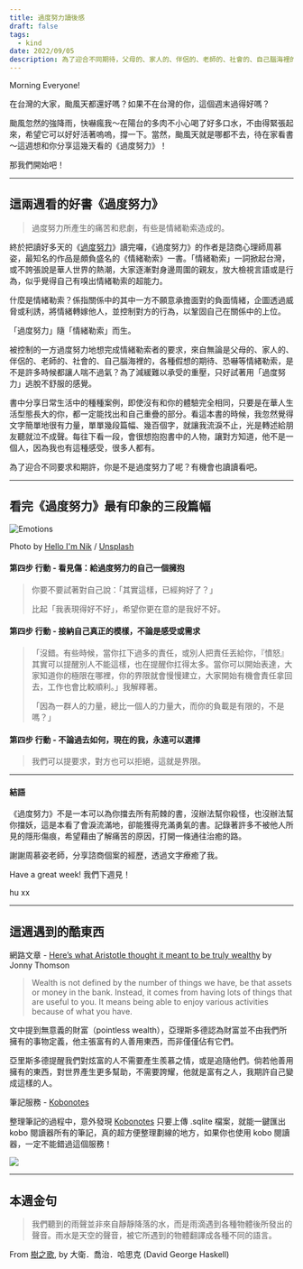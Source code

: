 ```yaml
---
title: 過度努力讀後感
draft: false
tags:
  - kind
date: 2022/09/05
description: 為了迎合不同期待，父母的、家人的、伴侶的、老師的、社會的、自己腦海裡的，各種假想的期待，你是不是過度努力了呢？《過度努力》書中分享日常生活中的種種案例，即使沒有和你的體驗完全相同，只要是在華人生活型態長大的你，都能找出和自己重疊的部分。
---
```

Morning Everyone!

在台灣的大家，颱風天都還好嗎？如果不在台灣的你，這個週末過得好嗎？

颱風忽然的強降雨，快嚇瘋我～在陽台的多肉不小心喝了好多口水，不由得緊張起來，希望它可以好好活著嗚嗚，撐一下。當然，颱風天就是哪都不去，待在家看書～這週想和你分享這幾天看的《過度努力》！

那我們開始吧！

---

## 這兩週看的好書《過度努力》

> 過度努力所產生的痛苦和悲劇，有些是情緒勒索造成的。

終於把讀好多天的《[過度努力](https://r10.to/hM1KPC)》讀完囉，《過度努力》的作者是諮商心理師周慕姿，最知名的作品是頗負盛名的《情緒勒索》一書。「情緒勒索」一詞掀起台灣，或不誇張說是華人世界的熱潮，大家逐漸對身邊周圍的親友，放大檢視言語或是行為，似乎覺得自己有嗅出情緒勒索的超能力。

什麼是情緒勒索？係指關係中的其中一方不願意承擔面對的負面情緒，企圖透過威脅或利誘，將情緒轉嫁他人，並控制對方的行為，以鞏固自己在關係中的上位。

「過度努力」隨「情緒勒索」而生。

被控制的一方過度努力地想完成情緒勒索者的要求，來自無論是父母的、家人的、伴侶的、老師的、社會的、自己腦海裡的，各種假想的期待、恐嚇等情緒勒索，是不是許多時候都讓人喘不過氣？為了減緩難以承受的重壓，只好試著用「過度努力」逃脫不舒服的感覺。

書中分享日常生活中的種種案例，即使沒有和你的體驗完全相同，只要是在華人生活型態長大的你，都一定能找出和自己重疊的部分。看這本書的時候，我忽然覺得文字簡單地很有力量，單單幾段篇幅、幾百個字，就讓我流淚不止，光是轉述給朋友聽就泣不成聲。每往下看一段，會很想抱抱書中的人物，讓對方知道，他不是一個人，因為我也有這種感受，很多人都有。

為了迎合不同要求和期許，你是不是過度努力了呢？有機會也讀讀看吧。

---

## 看完《過度努力》最有印象的三段篇幅

![Emotions](https://images.unsplash.com/photo-1619431843897-4676bff0c286?crop=entropy&cs=tinysrgb&fit=max&fm=jpg&ixid=MnwxMTc3M3wwfDF8c2VhcmNofDN8fGxlZ28lMjBzYWR8ZW58MHx8fHwxNjY3MjI4NDY2&ixlib=rb-4.0.3&q=80&w=2000)

Photo by [Hello I'm Nik](https://unsplash.com/@helloimnik?utm_source=ghost&utm_medium=referral&utm_campaign=api-credit) / [Unsplash](https://unsplash.com/?utm_source=ghost&utm_medium=referral&utm_campaign=api-credit)

#### 第四步 行動 - 看見傷：給過度努力的自己一個擁抱

> 你要不要試著對自己說：「其實這樣，已經夠好了？」​  
>   
> 比起「我表現得好不好」，希望你更在意的是我好不好。

#### 第四步 行動 - 接納自己真正的模樣，不論是感受或需求

> 「沒錯。有些時候，當你扛下過多的責任，或別人把責任丟給你，『憤怒』其實可以提醒別人不能這樣，也在提醒你扛得太多。當你可以開始表達，大家知道你的極限在哪裡，你的界限就會慢慢建立，大家開始有機會責任拿回去，工作也會比較順利。」我解釋著。​  
>   
> 「因為一群人的力量，總比一個人的力量大，而你的負載是有限的，不是嗎？」

#### 第四步 行動 - 不論過去如何，現在的我，永遠可以選擇

> 我們可以提要求，對方也可以拒絕，這就是界限。

---

#### 結語

《過度努力》不是一本可以為你擋去所有荊棘的書，沒辦法幫你殺怪，也沒辦法幫你擋妖，這是本看了會淚流滿地，卻能獲得充滿勇氣的書。記錄著許多不被他人所見的隱形傷痕，希望藉由了解痛苦的原因，打開一條通往治癒的路。

謝謝周慕姿老師，分享諮商個案的經歷，透過文字療癒了我。

Have a great week! 我們下週見！

hu xx

---

## 這週遇到的酷東西

網路文章 - [Here’s what Aristotle thought it meant to be truly wealthy](https://bigthink.com/thinking/aristotle-telos-money/?ref=refind) by Jonny Thomson

> Wealth is not defined by the number of things we have, be that assets or money in the bank. Instead, it comes from having lots of things that are useful to you. It means being able to enjoy various activities because of what you have.

文中提到無意義的財富（pointless wealth），亞理斯多德認為財富並不由我們所擁有的事物定義，他主張富有的人善用東西，而非僅僅佔有它們。

亞里斯多德提醒我們對炫富的人不需要產生羨慕之情，或是追隨他們。倘若他善用擁有的東西，對世界產生更多幫助，不需要誇耀，他就是富有之人，我期許自己變成這樣的人。

筆記服務 - [Kobonotes](https://thekobonotes.com/mynotes)

整理筆記的過程中，意外發現 [Kobonotes](https://thekobonotes.com/mynotes) 只要上傳 .sqlite 檔案，就能一鍵匯出 kobo 閱讀器所有的筆記，真的超方便整理劃線的地方，如果你也使用 kobo 閱讀器，一定不能錯過這個服務！

[![](https://chinghannhu.ghost.io/content/images/2022/09/image.png)](https://thekobonotes.com/mynotes)

---

## 本週金句

> 我們聽到的雨聲並非來自靜靜降落的水，而是雨滴遇到各種物體後所發出的聲音。雨水是天空的聲音，被它所遇到的物體翻譯成各種不同的語言。

From [樹之歌](https://r10.to/hMUqfF), by 大衛．喬治．哈思克 (David George Haskell)